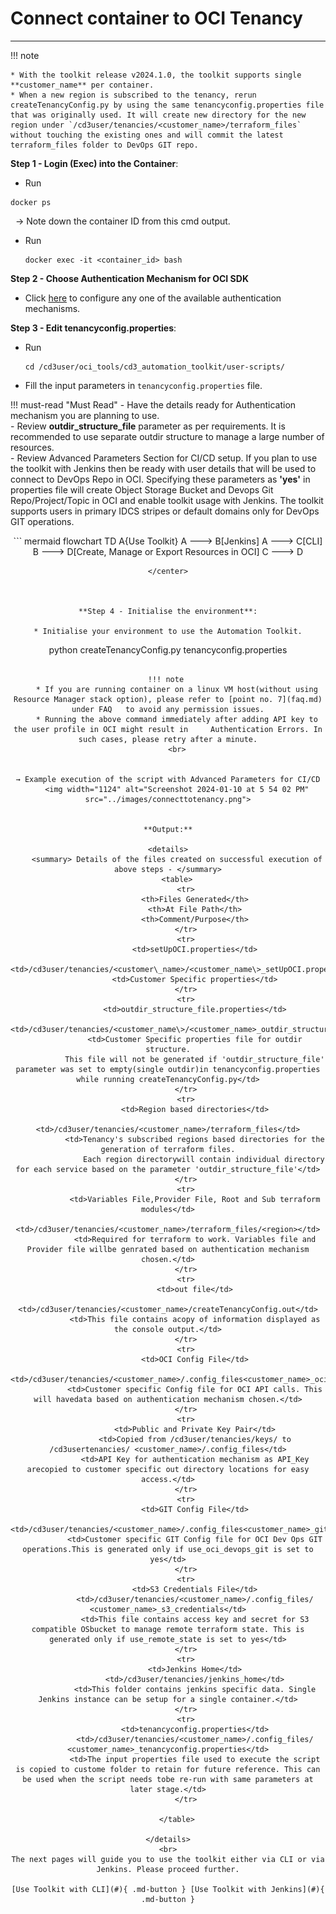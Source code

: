 # **Connect container to OCI Tenancy**
---

!!! note 

    * With the toolkit release v2024.1.0, the toolkit supports single **customer_name** per container.
    * When a new region is subscribed to the tenancy, rerun createTenancyConfig.py by using the same tenancyconfig.properties file that was originally used. It will create new directory for the new region under `/cd3user/tenancies/<customer_name>/terraform_files` without touching the existing ones and will commit the latest terraform_files folder to DevOps GIT repo.

**Step 1 - Login (Exec) into the Container**:

* Run  
```
docker ps
```
&nbsp;
→ Note down the container ID from this cmd output.<br>

* Run  
  ```
  docker exec -it <container_id> bash
  ```

**Step 2 - Choose Authentication Mechanism for OCI SDK**</a>

* Click [here](authmechanisms.md) to configure any one of the available authentication mechanisms.
  
**Step 3 - Edit tenancyconfig.properties**:

* Run 
  ```
  cd /cd3user/oci_tools/cd3_automation_toolkit/user-scripts/
  ```

* Fill the input parameters in ```tenancyconfig.properties``` file.

!!! must-read "Must Read"
    - Have the details ready for Authentication mechanism you are planning to use.<br>
    - Review **outdir_structure_file** parameter as per requirements. It is recommended to use separate outdir structure to manage a large number of resources. <br>
    - Review Advanced Parameters Section for CI/CD setup. If you plan to use the toolkit with Jenkins then be ready with user details that will be used to connect to DevOps Repo in OCI.              Specifying these parameters as **'yes'** in properties file will create Object Storage Bucket and Devops Git Repo/Project/Topic in OCI and enable toolkit usage with Jenkins. The toolkit supports users in primary IDCS stripes or default domains only for DevOps GIT operations.<br>

<center>
``` mermaid
flowchart TD
    A{Use Toolkit}
    A ---> B[Jenkins]
    A ---> C[CLI]
    B ---> D[Create, Manage or Export Resources in OCI]
    C ---> D

    
```
</center>


 
**Step 4 - Initialise the environment**:

* Initialise your environment to use the Automation Toolkit.
```
python createTenancyConfig.py tenancyconfig.properties
```

!!! note 
    * If you are running container on a linux VM host(without using Resource Manager stack option), please refer to [point no. 7](faq.md) under FAQ   to avoid any permission issues.
    * Running the above command immediately after adding API key to the user profile in OCI might result in     Authentication Errors. In such cases, please retry after a minute.
    <br>


→ Example execution of the script with Advanced Parameters for CI/CD
    <img width="1124" alt="Screenshot 2024-01-10 at 5 54 02 PM" src="../images/connecttotenancy.png">


**Output:**

<details>
    <summary> Details of the files created on successful execution of above steps - </summary>
    <table>
        <tr>
            <th>Files Generated</th>
            <th>At File Path</th>
            <th>Comment/Purpose</th>
        </tr>
        <tr>
            <td>setUpOCI.properties</td>
            <td>/cd3user/tenancies/<customer\_name>/<customer_name\>_setUpOCI.properties</td>
            <td>Customer Specific properties</td>
        </tr>
        <tr>
            <td>outdir_structure_file.properties</td>
            <td>/cd3user/tenancies/<customer_name\>/<customer_name>_outdir_structure_file</td>
            <td>Customer Specific properties file for outdir structure.
            This file will not be generated if 'outdir_structure_file' parameter was set to empty(single outdir)in tenancyconfig.properties while running createTenancyConfig.py</td>
        </tr>
        <tr>
            <td>Region based directories</td>
            <td>/cd3user/tenancies/<customer_name>/terraform_files</td>
            <td>Tenancy's subscribed regions based directories for the generation of terraform files.
                Each region directorywill contain individual directory for each service based on the parameter 'outdir_structure_file'</td>
        </tr>
        <tr>
            <td>Variables File,Provider File, Root and Sub terraform modules</td>
            <td>/cd3user/tenancies/<customer_name>/terraform_files/<region></td>
            <td>Required for terraform to work. Variables file and Provider file willbe genrated based on authentication mechanism chosen.</td>
        </tr>
        <tr>
            <td>out file</td>
            <td>/cd3user/tenancies/<customer_name>/createTenancyConfig.out</td>
            <td>This file contains acopy of information displayed as the console output.</td>
        </tr>
        <tr>
            <td>OCI Config File</td>
            <td>/cd3user/tenancies/<customer_name>/.config_files<customer_name>_oci_config</td>
            <td>Customer specific Config file for OCI API calls. This will havedata based on authentication mechanism chosen.</td>
        </tr>
        <tr>
            <td>Public and Private Key Pair</td>
            <td>Copied from /cd3user/tenancies/keys/ to /cd3usertenancies/ <customer_name>/.config_files</td>
            <td>API Key for authentication mechanism as API_Key arecopied to customer specific out directory locations for easy access.</td>
        </tr>
        <tr>
            <td>GIT Config File</td>
            <td>/cd3user/tenancies/<customer_name>/.config_files<customer_name>_git_config</td>
            <td>Customer specific GIT Config file for OCI Dev Ops GIT operations.This is generated only if use_oci_devops_git is set to yes</td>
        </tr>
        <tr>
            <td>S3 Credentials File</td>
            <td>/cd3user/tenancies/<customer_name>/.config_files/ <customer_name>_s3_credentials</td>
            <td>This file contains access key and secret for S3 compatible OSbucket to manage remote terraform state. This is generated only if use_remote_state is set to yes</td>
        </tr>
        <tr>
            <td>Jenkins Home</td>
            <td>/cd3user/tenancies/jenkins_home</td>
            <td>This folder contains jenkins specific data. Single Jenkins instance can be setup for a single container.</td>
        </tr>
        <tr>
            <td>tenancyconfig.properties</td>
            <td>/cd3user/tenancies/<customer_name>/.config_files/ <customer_name>_tenancyconfig.properties</td>
            <td>The input properties file used to execute the script is copied to custome folder to retain for future reference. This can be used when the script needs tobe re-run with same parameters at later stage.</td>
        </tr>
        
    </table>

</details>
<br>
The next pages will guide you to use the toolkit either via CLI or via Jenkins. Please proceed further.

[Use Toolkit with CLI](#){ .md-button } [Use Toolkit with Jenkins](#){ .md-button }